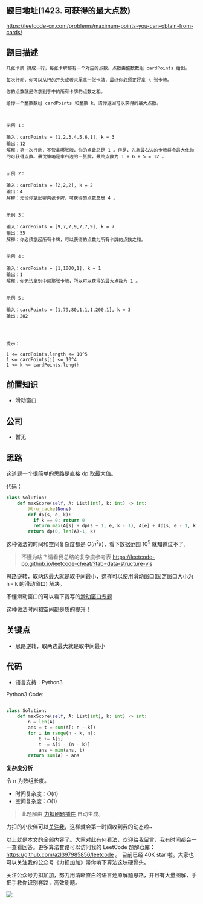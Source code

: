 ## 题目地址(1423. 可获得的最大点数)

https://leetcode-cn.com/problems/maximum-points-you-can-obtain-from-cards/

## 题目描述

```
几张卡牌 排成一行，每张卡牌都有一个对应的点数。点数由整数数组 cardPoints 给出。

每次行动，你可以从行的开头或者末尾拿一张卡牌，最终你必须正好拿 k 张卡牌。

你的点数就是你拿到手中的所有卡牌的点数之和。

给你一个整数数组 cardPoints 和整数 k，请你返回可以获得的最大点数。

 

示例 1：

输入：cardPoints = [1,2,3,4,5,6,1], k = 3
输出：12
解释：第一次行动，不管拿哪张牌，你的点数总是 1 。但是，先拿最右边的卡牌将会最大化你的可获得点数。最优策略是拿右边的三张牌，最终点数为 1 + 6 + 5 = 12 。


示例 2：

输入：cardPoints = [2,2,2], k = 2
输出：4
解释：无论你拿起哪两张卡牌，可获得的点数总是 4 。


示例 3：

输入：cardPoints = [9,7,7,9,7,7,9], k = 7
输出：55
解释：你必须拿起所有卡牌，可以获得的点数为所有卡牌的点数之和。


示例 4：

输入：cardPoints = [1,1000,1], k = 1
输出：1
解释：你无法拿到中间那张卡牌，所以可以获得的最大点数为 1 。


示例 5：

输入：cardPoints = [1,79,80,1,1,1,200,1], k = 3
输出：202


 

提示：

1 <= cardPoints.length <= 10^5
1 <= cardPoints[i] <= 10^4
1 <= k <= cardPoints.length
```

## 前置知识

- 滑动窗口

## 公司

- 暂无

## 思路

这道题一个很简单的思路是直接 dp 取最大值。

代码：

```py
class Solution:
    def maxScore(self, A: List[int], k: int) -> int:
        @lru_cache(None)
        def dp(s, e, k):
          if k == 0: return 0
          return max(A[s] + dp(s + 1, e, k - 1), A[e] + dp(s, e - 1, k - 1))
        return dp(0, len(A)-1, k)
```

这种做法的时间和空间复杂度都是 $O(n^2k)$，看下数据范围 $10^5$ 就知道过不了。

> 不懂为啥？请看我总结的复杂度参考表 https://leetcode-pp.github.io/leetcode-cheat/?tab=data-structure-vis

思路逆转，取两边最大就是取中间最小，这样可以使用滑动窗口(固定窗口大小为 n - k 的滑动窗口) 解决。

不懂滑动窗口的可以看下我写的[滑动窗口专题](https://github.com/azl397985856/leetcode/blob/master/thinkings/slide-window.md)

这种做法时间和空间都是质的提升！

## 关键点

- 思路逆转，取两边最大就是取中间最小

## 代码

- 语言支持：Python3

Python3 Code:

```python

class Solution:
    def maxScore(self, A: List[int], k: int) -> int:
        n = len(A)
        ans = t = sum(A[: n - k])
        for i in range(n - k, n):
            t += A[i]
            t -= A[i - (n - k)]
            ans = min(ans, t)
        return sum(A) - ans


```

**复杂度分析**

令 n 为数组长度。

- 时间复杂度：$O(n)$
- 空间复杂度：$O(1)$

> 此题解由 [力扣刷题插件](https://leetcode-pp.github.io/leetcode-cheat/?tab=solution-template) 自动生成。

力扣的小伙伴可以[关注我](https://leetcode-cn.com/u/fe-lucifer/)，这样就会第一时间收到我的动态啦~

以上就是本文的全部内容了。大家对此有何看法，欢迎给我留言，我有时间都会一一查看回答。更多算法套路可以访问我的 LeetCode 题解仓库：https://github.com/azl397985856/leetcode 。 目前已经 40K star 啦。大家也可以关注我的公众号《力扣加加》带你啃下算法这块硬骨头。

关注公众号力扣加加，努力用清晰直白的语言还原解题思路，并且有大量图解，手把手教你识别套路，高效刷题。

![](https://tva1.sinaimg.cn/large/007S8ZIlly1gfcuzagjalj30p00dwabs.jpg)
